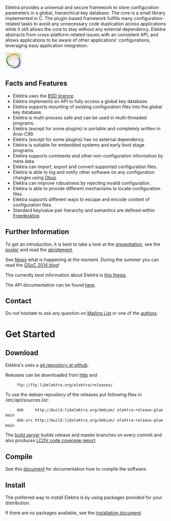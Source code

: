 Elektra provides a universal and secure framework to store configuration
parameters in a global, hierarchical key database.  The core is a small
library implemented in C. The plugin-based framework fulfills many
configuration-related tasks to avoid any unnecessary code duplication
across applications while it still allows the core to stay without any
external dependency. Elektra abstracts from cross-platform-related issues
with an consistent API, and allows applications to be aware of other
applications' configurations, leveraging easy application integration.

![Elektra](doc/images/circle.jpg)

## Facts and Features ##

 * Elektra uses the [BSD licence](doc/COPYING).
 * Elektra implements an API to fully access a global key database.
 * Elektra supports mounting of existing configuration files into the global key database.
 * Elektra is multi-process safe and can be used in multi-threaded programs.
 * Elektra (except for some plugins) is portable and completely written in Ansi-C99.
 * Elektra (except for some plugins) has no external dependency.
 * Elektra is suitable for embedded systems and early boot stage programs.
 * Elektra supports comments and other non-configuration information by meta data.
 * Elektra can import, export and convert supported configuration files.
 * Elektra is able to log and notify other software on any configuration changes using [Dbus](http://freedesktop.org/wiki/Software/dbus/).
 * Elektra can improve robustness by rejecting invalid configuration.
 * Elektra is able to provide different mechanisms to locate configuration files.
 * Elektra supports different ways to escape and encode content of configuration files.
 * Standard key/value pair hierarchy and semantics are defined within [Freedesktop](http://freedesktop.org).


## Further Information ##

To get an introduction, it is best to take a look at the
[presentation](http://www.libelektra.org/ftp/elektra/presentations/2012/lgm.odp),
see the
[poster](http://www.libelektra.org/ftp/elektra/poster.pdf)
and read the
[abridgment](http://www.libelektra.org/ftp/elektra/abridgement.pdf).

See [News](doc/NEWS) what is happening at the moment.
During the summer you can read the [GSoC 2014 blog](http://community.libelektra.org/wp)!

The currently best information about Elektra is
[this thesis](http://www.libelektra.org/ftp/elektra/thesis.pdf).

The API documentation can be found
[here](http://doc.libelektra.org/api/current/html).



## Contact ##

Do not hesitate to ask any question on [Mailing List](https://lists.sourceforge.net/lists/listinfo/registry-list)
or one of the [authors](doc/AUTHORS).


# Get Started #

## Download ##

Elektra's uses a [git repository at github](https://github.com/ElektraInitiative/libelektra).

Releases can be downloaded from [http](http://www.libelektra.org/ftp/elektra/releases/) and

         ftp://ftp.libelektra.org/elektra/releases/

To use the debian repository of the releases put following files in
/etc/apt/sources.list:

         deb     http://build.libelektra.org/debian/ elektra-release-glue main
         deb-src http://build.libelektra.org/debian/ elektra-release-glue main

The [build server](http://build.libelektra.org:8080/) builds release
and master branches on every commit and also produces [LCOV code
coverage report](http://doc.libelektra.org/coverage/latest).


## Compile ##

See this [document](doc/COMPILE) for documentation how to compile the software.


## Install ##

The preferred way to install Elektra is by using packages provided for
your distribution.

If there are no packages available, see the [installation document](doc/INSTALL).
